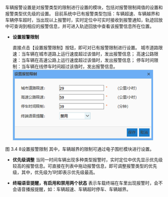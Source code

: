 车辆报警设置是对报警类型的限制进行设置的模块，包括对报警限制阈值的设置和报警类型优先级的设置。
目前系统中已有报警类型包括：车辆超速、车辆越界和车辆停车超时，当出现以上报警时，实时定位中可实时接收到报警通知，轨迹回放中可查询到相应的报警信息，并可进入轨迹回放中查看该报警信息所在位置。

* **设置报警限制**

	直接点击【设置报警限制】按钮，即可对已有报警限制进行设置。
城市道路限速：当车辆在城市道路上运行速度超过该值时，发出报警信息；
高速公路限速：当车辆在高速公路上运行速度超过该值时，发出报警信息；
停车时间限制：当车辆在线停车时间超过该值时，发出报警信息。
![](images/40.png)
 
 图 3.4 8设置报警限制
	其中，车辆越界的限制可通过电子围栏模块进行设置。
    

* **优先级调整**
    当同一时间车辆出现多种类型报警时，实时定位中优先显示优先级较高的报警信息。可直接在列表中拖动报警信息，即可调整报警类型的优先级，其中，优先级为1时即表示优先级最高。

* **终端语音提醒，有启用和禁用两个状态**
表示车载终端在车里出现报警时，会不会语音播报提醒，如：车辆超速、车辆超时停车、车辆越界。
